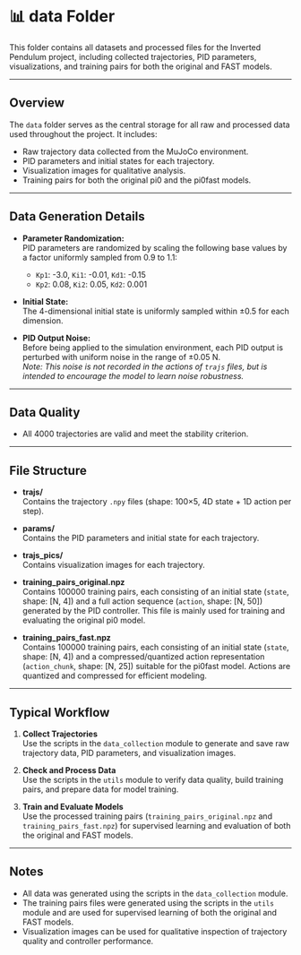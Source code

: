 # 📊 data Folder

This folder contains all datasets and processed files for the Inverted Pendulum project, including collected trajectories, PID parameters, visualizations, and training pairs for both the original and FAST models.

---

## Overview

The `data` folder serves as the central storage for all raw and processed data used throughout the project. It includes:
- Raw trajectory data collected from the MuJoCo environment.
- PID parameters and initial states for each trajectory.
- Visualization images for qualitative analysis.
- Training pairs for both the original pi0 and the pi0fast models.

---

## Data Generation Details

- **Parameter Randomization:**  
  PID parameters are randomized by scaling the following base values by a factor uniformly sampled from 0.9 to 1.1:
  - `Kp1`: -3.0, `Ki1`: -0.01, `Kd1`: -0.15
  - `Kp2`: 0.08, `Ki2`: 0.05, `Kd2`: 0.001

- **Initial State:**  
  The 4-dimensional initial state is uniformly sampled within ±0.5 for each dimension.

- **PID Output Noise:**  
  Before being applied to the simulation environment, each PID output is perturbed with uniform noise in the range of ±0.05 N.  
  *Note: This noise is not recorded in the actions of `trajs` files, but is intended to encourage the model to learn noise robustness.*

---

## Data Quality

- All 4000 trajectories are valid and meet the stability criterion.

---

## File Structure

- **trajs/**  
  Contains the trajectory `.npy` files (shape: 100×5, 4D state + 1D action per step).

- **params/**  
  Contains the PID parameters and initial state for each trajectory.

- **trajs_pics/**  
  Contains visualization images for each trajectory.

- **training_pairs_original.npz**  
  Contains 100000 training pairs, each consisting of an initial state (`state`, shape: [N, 4]) and a full action sequence (`action`, shape: [N, 50]) generated by the PID controller. This file is mainly used for training and evaluating the original pi0 model.

- **training_pairs_fast.npz**  
  Contains 100000 training pairs, each consisting of an initial state (`state`, shape: [N, 4]) and a compressed/quantized action representation (`action_chunk`, shape: [N, 25]) suitable for the pi0fast model. Actions are quantized and compressed for efficient modeling.

---

## Typical Workflow

1. **Collect Trajectories**  
   Use the scripts in the `data_collection` module to generate and save raw trajectory data, PID parameters, and visualization images.

2. **Check and Process Data**  
   Use the scripts in the `utils` module to verify data quality, build training pairs, and prepare data for model training.

3. **Train and Evaluate Models**  
   Use the processed training pairs (`training_pairs_original.npz` and `training_pairs_fast.npz`) for supervised learning and evaluation of both the original and FAST models.

---

## Notes

- All data was generated using the scripts in the `data_collection` module.
- The training pairs files were generated using the scripts in the `utils` module and are used for supervised learning of both the original and FAST models.
- Visualization images can be used for qualitative inspection of trajectory quality and controller performance.